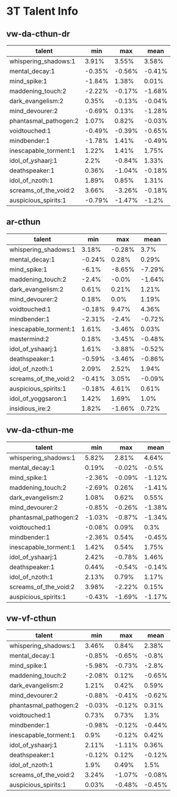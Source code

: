 # 3T Talent Info
## vw-da-cthun-dr
|talent|min|max|mean|
|---|---|---|---|
|whispering_shadows:1|3.91%|3.55%|3.58%
|mental_decay:1|-0.35%|-0.56%|-0.41%
|mind_spike:1|-1.84%|1.38%|0.01%
|maddening_touch:2|-2.22%|-0.17%|-1.68%
|dark_evangelism:2|0.35%|-0.13%|-0.04%
|mind_devourer:2|-0.69%|0.13%|-1.28%
|phantasmal_pathogen:2|1.07%|0.82%|-0.03%
|voidtouched:1|-0.49%|-0.39%|-0.65%
|mindbender:1|-1.78%|1.41%|-0.49%
|inescapable_torment:1|1.22%|1.41%|1.75%
|idol_of_yshaarj:1|2.2%|-0.84%|1.33%
|deathspeaker:1|0.36%|-1.04%|-0.18%
|idol_of_nzoth:1|1.89%|0.85%|1.31%
|screams_of_the_void:2|3.66%|-3.26%|-0.18%
|auspicious_spirits:1|-0.79%|-1.47%|-1.2%
## ar-cthun
|talent|min|max|mean|
|---|---|---|---|
|whispering_shadows:1|3.18%|-0.28%|3.7%
|mental_decay:1|-0.24%|0.28%|0.29%
|mind_spike:1|-6.1%|-8.65%|-7.29%
|maddening_touch:2|-2.4%|-0.0%|-1.64%
|dark_evangelism:2|0.61%|0.21%|1.21%
|mind_devourer:2|0.18%|0.0%|1.19%
|voidtouched:1|-0.18%|9.47%|4.36%
|mindbender:1|-2.31%|-2.4%|-0.72%
|inescapable_torment:1|1.61%|-3.46%|0.03%
|mastermind:2|0.18%|-3.45%|-0.48%
|idol_of_yshaarj:1|1.61%|-3.88%|-0.52%
|deathspeaker:1|-0.59%|-3.46%|-0.86%
|idol_of_nzoth:1|2.09%|2.52%|1.94%
|screams_of_the_void:2|-0.41%|3.05%|-0.09%
|auspicious_spirits:1|-0.18%|4.61%|0.61%
|idol_of_yoggsaron:1|1.42%|1.69%|1.0%
|insidious_ire:2|1.82%|-1.66%|0.72%
## vw-da-cthun-me
|talent|min|max|mean|
|---|---|---|---|
|whispering_shadows:1|5.82%|2.81%|4.64%
|mental_decay:1|0.19%|-0.02%|-0.5%
|mind_spike:1|-2.36%|-0.09%|-1.12%
|maddening_touch:2|-2.69%|0.26%|-1.41%
|dark_evangelism:2|1.08%|0.62%|0.55%
|mind_devourer:2|-0.85%|-0.26%|-1.38%
|phantasmal_pathogen:2|-1.03%|-0.87%|-1.34%
|voidtouched:1|-0.08%|0.09%|0.3%
|mindbender:1|-2.36%|0.54%|-0.45%
|inescapable_torment:1|1.42%|0.54%|1.75%
|idol_of_yshaarj:1|2.42%|-0.78%|1.46%
|deathspeaker:1|0.44%|-0.54%|-0.14%
|idol_of_nzoth:1|2.13%|0.79%|1.17%
|screams_of_the_void:2|3.98%|-2.22%|0.15%
|auspicious_spirits:1|-0.43%|-1.69%|-1.17%
## vw-vf-cthun
|talent|min|max|mean|
|---|---|---|---|
|whispering_shadows:1|3.46%|0.84%|2.38%
|mental_decay:1|-0.85%|-0.65%|-0.8%
|mind_spike:1|-5.98%|-0.73%|-2.8%
|maddening_touch:2|-2.08%|0.12%|-0.65%
|dark_evangelism:2|1.21%|0.42%|0.59%
|mind_devourer:2|-0.88%|-0.41%|-0.62%
|phantasmal_pathogen:2|-0.03%|-0.12%|0.31%
|voidtouched:1|0.73%|0.73%|1.3%
|mindbender:1|-0.98%|-0.12%|-0.44%
|inescapable_torment:1|0.9%|-0.12%|0.42%
|idol_of_yshaarj:1|2.11%|-1.11%|0.36%
|deathspeaker:1|-0.12%|0.12%|-0.12%
|idol_of_nzoth:1|1.9%|0.49%|1.5%
|screams_of_the_void:2|3.24%|-1.07%|-0.08%
|auspicious_spirits:1|0.03%|-0.48%|-0.45%
